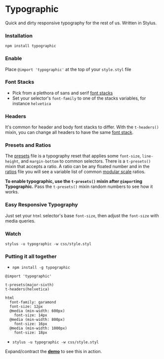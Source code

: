 # Typographic

Quick and dirty responsive typography for the rest of us. Written in Stylus.

### Installation
`npm install typographic`

### Enable
Place `@import 'typographic'` at the top of your `style.styl` file

### Font Stacks
- Pick from a plethora of sans and serif [font stacks](typographic/_font-stacks.styl)
- Set your selector's `font-family` to one of the stacks variables, for instance `helvetica`

### Headers
It's common for header and body font stacks to differ. With the `t-headers()` mixin, you can change all headers to have the same [font stack](typographic/_font-stacks.styl).

### Presets and Ratios
The [presets](typographic/_presets.styl) file is a typography reset that applies some `font-size`, `line-height`, and `margin-bottom` to common selectors. There is a `t-presets()` mixin that accepts a ratio. A ratio can be any floated number and in the [ratios](typographic/_ratios.styl) file you will see a variable list of common [modular scale](http://modularscale.com) ratios.

**To enable typographic, use the `t-presets()` mixin after `@import`ing Typographic.** Pass the `t-presets()` mixin random numbers to see how it works.

### Easy Responsive Typography
Just set your `html` selector's base `font-size`, then adjust the `font-size` with media queries.

### Watch
`stylus -u typographic -w css/style.styl`

### Putting it all together
- `npm install -g typographic`
```stylus
@import 'typographic'

t-presets(major-sixth)
t-headers(helvetica)

html
  font-family: garamond
  font-size: 12px
  @media (min-width: 600px)
    font-size: 14px
  @media (min-width: 800px)
    font-size: 16px
  @media (min-width: 1000px)
    font-size: 18px
```
- `stylus -u typographic -w css/style.styl`

Expand/contract the **[demo](http://corysimmons.github.io/typographic/)** to see this in action.
